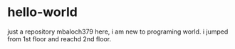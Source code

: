 # hello-world
just a repository
mbaloch379 here, i am new to programing world.
i jumped from 1st floor and reachd 2nd floor.
